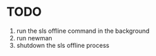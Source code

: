 # TODO
1. run the sls offline command in the background
2. run newman
3. shutdown the sls offline process